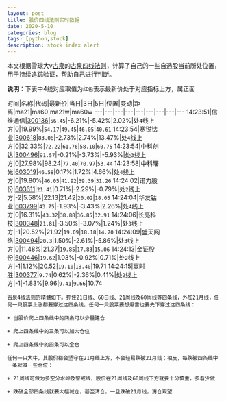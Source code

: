 ```yaml
---
layout: post
title: 股价四线法则实时数据
date: 2020-5-10
categories: blog
tags: [python,stock]
description: stock index alert
---
```



本文根据雪球大v[古泉](https://xueqiu.com/u/7148646888)的[古泉四线法则](https://xueqiu.com/7148646888/130498192)，计算了自己的一些自选股当前所处位置，用于持续追踪验证，帮助自己进行判断。

**说明**：下表中4线对应取值为`红色`表示最新价处于对应指标上方，属正面

时间|名称|代码|最新价|当日|3日|5日|位置|变动|距离|ma21|ma60|ma21w|ma60w
---|---|---|---|---|---|---|---|---
14:23:51|信维通信|[300136](https://xueqiu.com/S/SZ300136)|`56.45`|-6.21%|-5.42%|2.02%|处`4`线上方|0|19.99%|`54.17`|`49.45`|`46.05`|`40.61`
14:23:54|寒锐钴业|[300618](https://xueqiu.com/S/SZ300618)|`83.06`|-2.73%|2.74%|13.47%|处`4`线上方|0|32.33%|`72.22`|`61.76`|`58.10`|`60.75`
14:23:54|中科创达|[300496](https://xueqiu.com/S/SZ300496)|`91.57`|-0.21%|-3.73%|-5.93%|处`3`线上方|0|27.98%|98.24|`77.40`|`70.97`|`53.44`
14:23:58|中科曙光|[603019](https://xueqiu.com/S/SH603019)|`46.58`|0.17%|1.72%|4.66%|处`4`线上方|0|19.80%|`46.05`|`41.92`|`39.39`|`31.26`
14:24:02|诺力股份|[603611](https://xueqiu.com/S/SH603611)|`21.41`|0.71%|-2.29%|-0.79%|处`2`线上方|-2|5.58%|22.13|21.42|`20.02`|`18.05`
14:24:04|华友钴业|[603799](https://xueqiu.com/S/SH603799)|`43.75`|-1.93%|-3.43%|2.26%|处`4`线上方|0|16.31%|`43.32`|`38.88`|`36.85`|`32.91`
14:24:06|长亮科技|[300348](https://xueqiu.com/S/SZ300348)|`21.81`|-3.50%|-3.07%|1.24%|处`3`线上方|-1|20.52%|21.92|`19.09`|`18.18`|`14.70`
14:24:09|盛天网络|[300494](https://xueqiu.com/S/SZ300494)|`20.3`|1.50%|-2.61%|-5.86%|处`3`线上方|0|11.48%|21.37|`19.85`|`17.83`|`15.06`
14:24:13|金证股份|[600446](https://xueqiu.com/S/SH600446)|`19.62`|1.03%|-0.92%|0.71%|处`2`线上方|-1|1.12%|20.52|`19.10`|`18.40`|19.71
14:24:15|赢时胜|[300377](https://xueqiu.com/S/SZ300377)|`9.74`|0.62%|-2.36%|0.41%|处`2`线上方|-1|-1.83%|9.96|`9.41`|`9.66`|10.74

```
古泉4线法则的精髓如下。抓住21日线、60日线、21周线及60周线等四条线，外加21月线，任何一只股票上涨都要穿过这四条线，任何一只股票要想爆雷也要先下穿过这四条线：

+ 当股价爬上四条线中的两条可以少量建仓

+ 爬上四条线中的三条可以加大仓位

+ 爬上四条线中的四条可以全仓

任何一只大牛，其股价都会坚守在21月线上方，不会轻易跌破21月线；相反，每跌破四条线中一条就减一些仓位：

+ 21周线可做为多空分水岭及警戒线，股价在21周线及60周线下方就要十分慎重，多看少做

+ 跌破全部四条线就要大幅减仓，甚至清仓，一旦跌破21月线，清仓观望
```